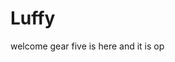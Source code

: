 # Luffy
welcome
gear five is here and it is op 
 
 
  
  
     
                   
                     
                             
                                             
                      
                          
               
     
  
 
